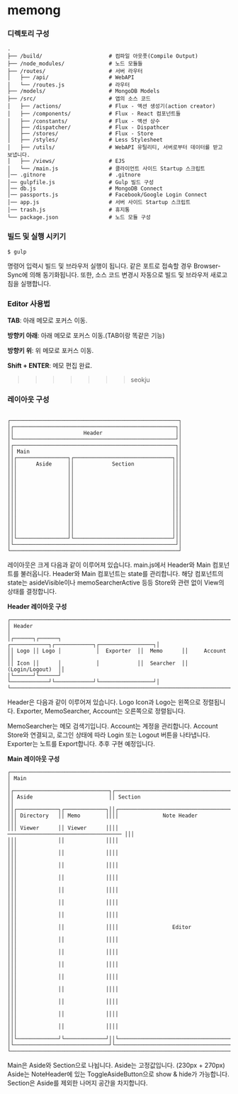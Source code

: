 # memong

### 디렉토리 구성

```
.
├── /build/                     # 컴파일 아웃풋(Compile Output)
├── /node_modules/              # 노드 모듈들
├── /routes/                    # 서버 라우터
│   ├── /api/                   # WebAPI
│   └── /routes.js              # 라우터
├── /models/                    # MongoDB Models
├── /src/                       # 앱의 소스 코드
│   ├── /actions/               # Flux - 액션 생성기(action creator)
│   ├── /components/            # Flux - React 컴포넌트들
│   ├── /constants/             # Flux - 액션 상수
│   ├── /dispatcher/            # Flux - Dispathcer
│   ├── /stores/                # Flux - Store
│   ├── /styles/                # Less Stylesheet
│   ├── /utils/                 # WebAPI 유틸리티, 서버로부터 데이터를 받고 보냅니다.
│   ├── /views/                 # EJS
│   └── /main.js                # 클라이언트 사이드 Startup 스크립트
│── .gitnore                    # .gitnore
│── gulpfile.js                 # Gulp 빌드 구성
│── db.js                       # MongoDB Connect
│── passports.js                # Facebook/Google Login Connect
│── app.js                      # 서버 사이드 Startup 스크립트
│── trash.js                    # 휴지통
└── package.json                # 노드 모듈 구성
```


### 빌드 및 실행 시키기

```shell
$ gulp                          
```

명령어 입력시 빌드 및 브라우저 실행이 됩니다. 같은 포트로 접속할 경우 Browser-Sync에 의해 동기화됩니다. 또한, 소스 코드 변경시 자동으로 빌드 및 브라우저 새로고침을 실행합니다.


### Editor 사용법
**TAB**: 아래 메모로 포커스 이동.

**방향키 아래**: 아래 메모로 포커스 이동.(TAB이랑 똑같은 기능)

**방향키 위**: 위 메모로 포커스 이동.

**Shift + ENTER**: 메모 편집 완료.

>>>>>>> seokju


### 레이아웃 구성

```

┌─────────────────────────────────────────────────────┐
│┌───────────────────────────────────────────────────┐│
││                      Header                       ││
│└───────────────────────────────────────────────────┘│
│┌───────────────────────────────────────────────────┐│
││ Main                                              ││
││┌────────────────┐┌───────────────────────────────┐││
│││      Aside     ││            Section            │││
│││                ││                               │││
│││                ││                               │││
│││                ││                               │││
│││                ││                               │││
│││                ││                               │││
│││                ││                               │││
│││                ││                               │││
│││                ││                               │││
│││                ││                               │││
│││                ││                               │││
│││                ││                               │││
││└────────────────┘└───────────────────────────────┘││
│└───────────────────────────────────────────────────┘│
└─────────────────────────────────────────────────────┘
```
레이아웃은 크게 다음과 같이 이루어져 있습니다.
main.js에서 Header와 Main 컴포넌트를 불러옵니다. 
Header와 Main 컴포넌트는 state를 관리합니다. 해당 컴포넌트의 state는 asideVisible이나 memoSearcherActive 등등 Store와 관련 없이 View의 상태를 결정합니다.


**Header 레이아웃 구성**
```
┌──────────────────────────────────────────────────────────────────────────┐
│ Header                                                                   │
│┌──────┐┌──────┐           ┌────────────┐┌────────────┐┌─────────────────┐│
││ Logo ││ Logo │           │  Exporter  ││  Memo      ││     Account     ││
││ Icon ││      │           │            ││  Searcher  ││ (Login/Logout)  ││
│└──────┘└──────┘           └────────────┘└────────────┘└─────────────────┘│
└──────────────────────────────────────────────────────────────────────────┘
```
Header은 다음과 같이 이루어져 있습니다.
Logo Icon과 Logo는 왼쪽으로 정렬됩니다.
Exporter, MemoSearcher, Account는 오른쪽으로 정렬됩니다.

MemoSearcher는 메모 검색기입니다.
Account는 계정을 관리합니다. Account Store와 연결되고, 로그인 상태에 따라 Login 또는 Logout 버튼을 나타냅니다.
Exporter는 노트를 Export합니다. 추후 구현 예정입니다.


**Main 레이아웃 구성**
```
┌──────────────────────────────────────────────────────────────────────────┐
│ Main                                                                     │
│┌──────────────────────────────┐┌────────────────────────────────────────┐│
││ Aside                        ││ Section                                ││
││┌─────────────┐┌─────────────┐││┌──────────────────────────────────────┐││
│││ Directory   ││ Memo        ││││              Note Header             │││
│││ Viewer      ││ Viewer      ││││ ──────────────────────────────────── │││
│││             ││             ││││                                      │││
│││             ││             ││││                                      │││
│││             ││             ││││                                      │││
│││             ││             ││││                                      │││
│││             ││             ││││                                      │││
│││             ││             ││││                                      │││
│││             ││             ││││                                      │││
│││             ││             ││││                 Editor               │││
│││             ││             ││││                                      │││
│││             ││             ││││                                      │││
│││             ││             ││││                                      │││
│││             ││             ││││                                      │││
│││             ││             ││││                                      │││
│││             ││             ││││                                      │││
│││             ││             ││││                                      │││
│││             ││             ││││                                      │││
││└─────────────┘└─────────────┘││└──────────────────────────────────────┘││
│└──────────────────────────────┘└────────────────────────────────────────┘│
└──────────────────────────────────────────────────────────────────────────┘
```
Main은 Aside와 Section으로 나뉩니다.
Aside는 고정값입니다. (230px + 270px) Aside는 NoteHeader에 있는 ToggleAsideButton으로 show & hide가 가능합니다.
Section은 Aside를 제외한 나머지 공간을 차지합니다. 
